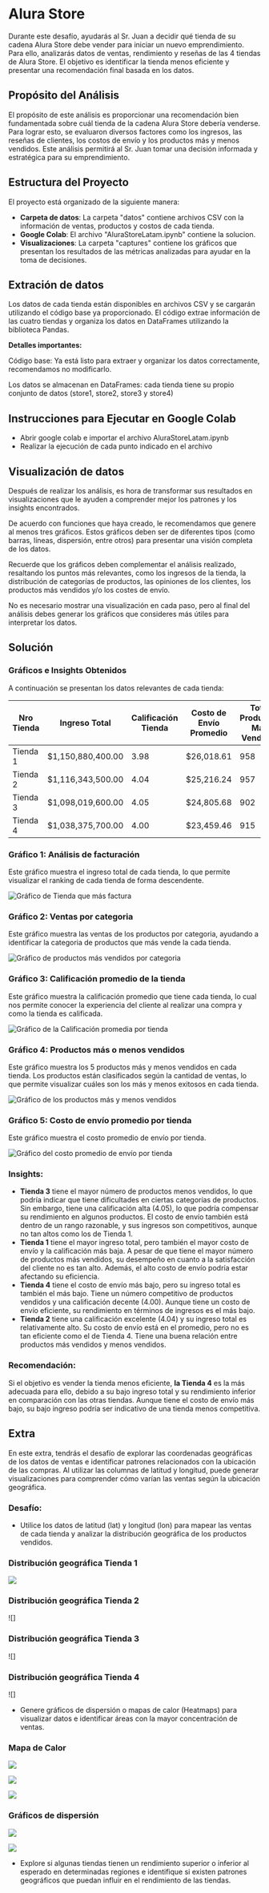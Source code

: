 # Alura Store

Durante este desafío, ayudarás al Sr. Juan a decidir qué tienda de su cadena Alura Store debe vender para iniciar un nuevo emprendimiento. 
Para ello, analizarás datos de ventas, rendimiento y reseñas de las 4 tiendas de Alura Store. 
El objetivo es identificar la tienda menos eficiente y presentar una recomendación final basada en los datos.

## Propósito del Análisis

El propósito de este análisis es proporcionar una recomendación bien fundamentada sobre cuál tienda de la cadena Alura Store debería venderse. Para lograr esto, se evaluaron diversos factores como los ingresos, las reseñas de clientes, los costos de envío y los productos más y menos vendidos. Este análisis permitirá al Sr. Juan tomar una decisión informada y estratégica para su emprendimiento.

## Estructura del Proyecto

El proyecto está organizado de la siguiente manera:

- **Carpeta de datos**: La carpeta "datos" contiene archivos CSV con la información de ventas, productos y costos de cada tienda.
- **Google Colab**: El archivo "AluraStoreLatam.ipynb" contiene la solucion.
- **Visualizaciones**: La carpeta "captures" contiene los gráficos que presentan los resultados de las métricas analizadas para ayudar en la toma de decisiones.

## Extración de datos

Los datos de cada tienda están disponibles en archivos CSV y se cargarán utilizando el código base ya proporcionado. El código extrae información de las cuatro tiendas y organiza los datos en DataFrames utilizando la biblioteca Pandas.

**Detalles importantes:**

Código base: Ya está listo para extraer y organizar los datos correctamente, recomendamos no modificarlo.

Los datos se almacenan en DataFrames: cada tienda tiene su propio conjunto de datos (store1, store2, store3 y store4)

## Instrucciones para Ejecutar en Google Colab

- Abrir google colab e importar el archivo AluraStoreLatam.ipynb
- Realizar la ejecución de cada punto indicado en el archivo


## Visualización de datos
Después de realizar los análisis, es hora de transformar sus resultados en visualizaciones que le ayuden a comprender mejor los patrones y los insights encontrados.

De acuerdo con funciones que haya creado, le recomendamos que genere al menos tres gráficos. Estos gráficos deben ser de diferentes tipos (como barras, líneas, dispersión, entre otros) para presentar una visión completa de los datos.

Recuerde que los gráficos deben complementar el análisis realizado, resaltando los puntos más relevantes, como los ingresos de la tienda, la distribución de categorías de productos, las opiniones de los clientes, los productos más vendidos y/o los costes de envío.

No es necesario mostrar una visualización en cada paso, pero al final del análisis debes generar los gráficos que consideres más útiles para interpretar los datos.


## Solución

### Gráficos e Insights Obtenidos

A continuación se presentan los datos relevantes de cada tienda:

| **Nro Tienda** | **Ingreso Total**       | **Calificación Tienda** | **Costo de Envío Promedio** | **Total Productos Más Vendidos** | **Total Productos Menos Vendidos** |
|----------------|-------------------------|-------------------------|-----------------------------|----------------------------------|------------------------------------|
| Tienda 1       | $1,150,880,400.00       | 3.98                    | $26,018.61                  | 958                              | 461                                |
| Tienda 2       | $1,116,343,500.00       | 4.04                    | $25,216.24                  | 957                              | 484                                |
| Tienda 3       | $1,098,019,600.00       | 4.05                    | $24,805.68                  | 902                              | 509                                |
| Tienda 4       | $1,038,375,700.00       | 4.00                    | $23,459.46                  | 915                              | 482                                |


### Gráfico 1: Análisis de facturación

Este gráfico muestra el ingreso total de cada tienda, lo que permite visualizar el ranking de cada tienda de forma descendente.

![Gráfico de Tienda que más factura](https://github.com/klintfox/one-alura-store/blob/main/captures/g1.PNG)

### Gráfico 2: Ventas por categoria

Este gráfico muestra las ventas de los productos por categoria, ayudando a identificar la categoria de productos que más vende la cada tienda.

![Gráfico de productos más vendidos por categoria](https://github.com/klintfox/one-alura-store/blob/main/captures/g2.PNG)

### Gráfico 3: Calificación promedio de la tienda

Este gráfico muestra la calificación promedio que tiene cada tienda, lo cual nos permite conocer la experiencia del cliente al realizar una compra y como la tienda es calificada.

![Gráfico de la Calificación promedia por tienda](https://github.com/klintfox/one-alura-store/blob/main/captures/g3.PNG)

### Gráfico 4: Productos más o menos vendidos

Este gráfico muestra los 5 productos más y menos vendidos en cada tienda. Los productos están clasificados según la cantidad de ventas, lo que permite visualizar cuáles son los más y menos exitosos en cada tienda.

![Gráfico de los productos más y menos vendidos](https://github.com/klintfox/one-alura-store/blob/main/captures/g4.PNG)

### Gráfico 5: Costo de envío promedio por tienda

Este gráfico muestra el costo promedio de envío por tienda.

![Gráfico del costo promedio de envío por tienda](https://github.com/klintfox/one-alura-store/blob/main/captures/g5.PNG)


### Insights:
- **Tienda 3** tiene el mayor número de productos menos vendidos, lo que podría indicar que tiene dificultades en ciertas categorías de productos. Sin embargo, tiene una calificación alta (4.05), lo que podría compensar su rendimiento en algunos productos. El costo de envío también está dentro de un rango razonable, y sus ingresos son competitivos, aunque no tan altos como los de Tienda 1.
- **Tienda 1** tiene el mayor ingreso total, pero también el mayor costo de envío y la calificación más baja. A pesar de que tiene el mayor número de productos más vendidos, su desempeño en cuanto a la satisfacción del cliente no es tan alto. Además, el alto costo de envío podría estar afectando su eficiencia.
- **Tienda 4** tiene el costo de envío más bajo, pero su ingreso total es también el más bajo. Tiene un número competitivo de productos vendidos y una calificación decente (4.00). Aunque tiene un costo de envío eficiente, su rendimiento en términos de ingresos es el más bajo.
- **Tienda 2** tiene una calificación excelente (4.04) y su ingreso total es relativamente alto. Su costo de envío está en el promedio, pero no es tan eficiente como el de Tienda 4. Tiene una buena relación entre productos más vendidos y menos vendidos.

### Recomendación:

Si el objetivo es vender la tienda menos eficiente, **la Tienda 4** es la más adecuada para ello, debido a su bajo ingreso total y su rendimiento inferior en comparación con las otras tiendas. Aunque tiene el costo de envío más bajo, su bajo ingreso podría ser indicativo de una tienda menos competitiva.

## Extra

En este extra, tendrás el desafío de explorar las coordenadas geográficas de los datos de ventas e identificar patrones relacionados con la ubicación de las compras. Al utilizar las columnas de latitud y longitud, puede generar visualizaciones para comprender cómo varían las ventas según la ubicación geográfica.

### Desafío:

- Utilice los datos de latitud (lat) y longitud (lon) para mapear las ventas de cada tienda y analizar la distribución geográfica de los productos vendidos.

### Distribución geográfica Tienda 1

![](https://github.com/klintfox/one-alura-store/blob/main/captures/eg1.PNG)

### Distribución geográfica Tienda 2

![]

### Distribución geográfica Tienda 3

![]

### Distribución geográfica Tienda 4

![]

- Genere gráficos de dispersión o mapas de calor (Heatmaps) para visualizar datos e identificar áreas con la mayor concentración de ventas.

### Mapa de Calor

![](https://github.com/klintfox/one-alura-store/blob/main/captures/eg2_1.PNG)

![](https://github.com/klintfox/one-alura-store/blob/main/captures/eg2_2.PNG)

![](https://github.com/klintfox/one-alura-store/blob/main/captures/eg2_3.PNG)

### Gráficos de dispersión

![](https://github.com/klintfox/one-alura-store/blob/main/captures/eg3_1.PNG)

![](https://github.com/klintfox/one-alura-store/blob/main/captures/eg3_2.PNG)

- Explore si algunas tiendas tienen un rendimiento superior o inferior al esperado en determinadas regiones e identifique si existen patrones geográficos que puedan influir en el rendimiento de las tiendas.

